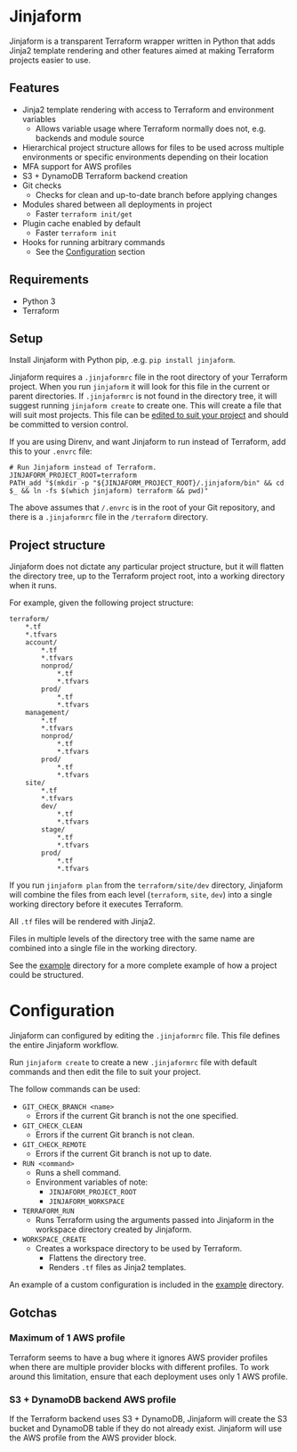 # Jinjaform

Jinjaform is a transparent Terraform wrapper written in Python that adds Jinja2 template rendering and other features aimed at making Terraform projects easier to use.

## Features

* Jinja2 template rendering with access to Terraform and environment variables
    * Allows variable usage where Terraform normally does not, e.g. backends and module source
* Hierarchical project structure allows for files to be used across multiple environments or specific environments depending on their location
* MFA support for AWS profiles
* S3 + DynamoDB Terraform backend creation
* Git checks
    * Checks for clean and up-to-date branch before applying changes
* Modules shared between all deployments in project
    * Faster `terraform init/get`
* Plugin cache enabled by default
    * Faster `terraform init`
* Hooks for running arbitrary commands
    * See the [Configuration](#configuration) section

## Requirements

* Python 3
* Terraform

## Setup

Install Jinjaform with Python pip, .e.g. `pip install jinjaform`.

Jinjaform requires a `.jinjaformrc` file in the root directory of your Terraform project. When you run `jinjaform` it will look for this file in the current or parent directories. If `.jinjaformrc` is not found in the directory tree, it will suggest running `jinjaform create` to create one. This will create a file that will suit most projects. This file can be [edited to suit your project](#configuration) and should be committed to version control.

If you are using Direnv, and want Jinjaform to run instead of Terraform, add this to your `.envrc` file:

```
# Run Jinjaform instead of Terraform.
JINJAFORM_PROJECT_ROOT=terraform
PATH_add "$(mkdir -p "${JINJAFORM_PROJECT_ROOT}/.jinjaform/bin" && cd $_ && ln -fs $(which jinjaform) terraform && pwd)"
```

The above assumes that `/.envrc` is in the root of your Git repository, and there is a `.jinjaformrc` file in the `/terraform` directory.

## Project structure

Jinjaform does not dictate any particular project structure, but it will flatten the directory tree, up to the Terraform project root, into a working directory when it runs.

For example, given the following project structure:

```
terraform/
    *.tf
    *.tfvars
    account/
        *.tf
        *.tfvars
        nonprod/
            *.tf
            *.tfvars
        prod/
            *.tf
            *.tfvars
    management/
        *.tf
        *.tfvars
        nonprod/
            *.tf
            *.tfvars
        prod/
            *.tf
            *.tfvars
    site/
        *.tf
        *.tfvars
        dev/
            *.tf
            *.tfvars
        stage/
            *.tf
            *.tfvars
        prod/
            *.tf
            *.tfvars
```

If you run `jinjaform plan` from the `terraform/site/dev` directory, Jinjaform will combine the files from each level (`terraform`, `site`, `dev`) into a single working directory before it executes Terraform.

All `.tf` files will be rendered with Jinja2.

Files in multiple levels of the directory tree with the same name are combined into a single file in the working directory.

See the [example](./example) directory for a more complete example of how a project could be structured.

# Configuration

Jinjaform can configured by editing the `.jinjaformrc` file. This file defines the entire Jinjaform workflow.

Run `jinjaform create` to create a new `.jinjaformrc` file with default commands and then edit the file to suit your project.

The follow commands can be used:

* `GIT_CHECK_BRANCH <name>`
    * Errors if the current Git branch is not the one specified.
* `GIT_CHECK_CLEAN`
    * Errors if the current Git branch is not clean.
* `GIT_CHECK_REMOTE`
    * Errors if the current Git branch is not up to date.
* `RUN <command>`
    * Runs a shell command.
    * Environment variables of note:
        * `JINJAFORM_PROJECT_ROOT`
        * `JINJAFORM_WORKSPACE`
* `TERRAFORM_RUN`
    * Runs Terraform using the arguments passed into Jinjaform in the workspace directory created by Jinjaform.
* `WORKSPACE_CREATE`
    * Creates a workspace directory to be used by Terraform.
        * Flattens the directory tree.
        * Renders `.tf` files as Jinja2 templates.

An example of a custom configuration is included in the [example](./example) directory.

## Gotchas

### Maximum of 1 AWS profile

Terraform seems to have a bug where it ignores AWS provider profiles when there are multiple provider blocks with different profiles. To work around this limitation, ensure that each deployment uses only 1 AWS profile.

### S3 + DynamoDB backend AWS profile

If the Terraform backend uses S3 + DynamoDB, Jinjaform will create the S3 bucket and DynamoDB table if they do not already exist. Jinjaform will use the AWS profile from the AWS provider block.
